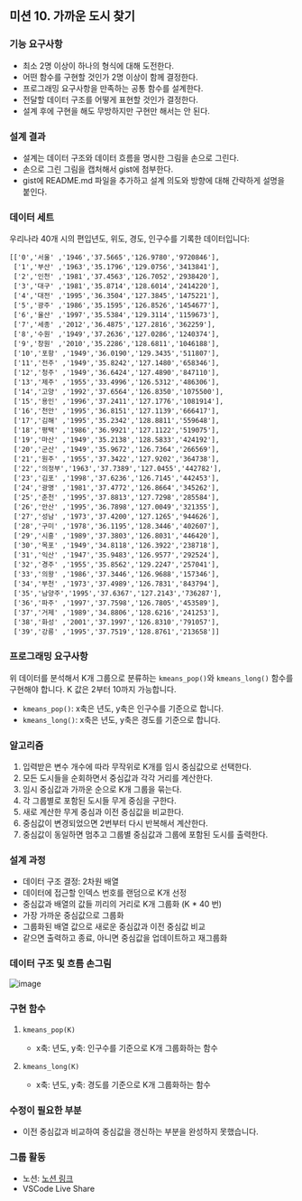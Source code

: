 ## 미션 10. 가까운 도시 찾기

### 기능 요구사항
- 최소 2명 이상이 하나의 형식에 대해 도전한다.
- 어떤 함수를 구현할 것인가 2명 이상이 함께 결정한다.
- 프로그래밍 요구사항을 만족하는 공통 함수를 설계한다.
- 전달할 데이터 구조를 어떻게 표현할 것인가 결정한다.
- 설계 후에 구현을 해도 무방하지만 구현만 해서는 안 된다.

### 설계 결과
- 설계는 데이터 구조와 데이터 흐름을 명시한 그림을 손으로 그린다.
- 손으로 그린 그림을 캡처해서 gist에 첨부한다.
- gist에 README.md 파일을 추가하고 설계 의도와 방향에 대해 간략하게 설명을 붙인다.

### 데이터 세트
우리나라 40개 시의 편입년도, 위도, 경도, 인구수를 기록한 데이터입니다:

```plaintext
[['0','서울' ,'1946','37.5665','126.9780','9720846'],
 ['1','부산' ,'1963','35.1796','129.0756','3413841'],
 ['2','인천' ,'1981','37.4563','126.7052','2938420'],
 ['3','대구' ,'1981','35.8714','128.6014','2414220'],
 ['4','대전' ,'1995','36.3504','127.3845','1475221'],
 ['5','광주' ,'1986','35.1595','126.8526','1454677'],
 ['6','울산' ,'1997','35.5384','129.3114','1159673'],
 ['7','세종' ,'2012','36.4875','127.2816','362259'],
 ['8','수원' ,'1949','37.2636','127.0286','1240374'],
 ['9','창원' ,'2010','35.2286','128.6811','1046188'],
 ['10','포항' ,'1949','36.0190','129.3435','511807'],
 ['11','전주' ,'1949','35.8242','127.1480','658346'],
 ['12','청주' ,'1949','36.6424','127.4890','847110'],
 ['13','제주' ,'1955','33.4996','126.5312','486306'],
 ['14','고양' ,'1992','37.6564','126.8350','1075500'],
 ['15','용인' ,'1996','37.2411','127.1776','1081914'],
 ['16','천안' ,'1995','36.8151','127.1139','666417'],
 ['17','김해' ,'1995','35.2342','128.8811','559648'],
 ['18','평택' ,'1986','36.9921','127.1122','519075'],
 ['19','마산' ,'1949','35.2138','128.5833','424192'],
 ['20','군산' ,'1949','35.9672','126.7364','266569'],
 ['21','원주' ,'1955','37.3422','127.9202','364738'],
 ['22','의정부','1963','37.7389','127.0455','442782'],
 ['23','김포' ,'1998','37.6236','126.7145','442453'],
 ['24','광명' ,'1981','37.4772','126.8664','345262'],
 ['25','춘천' ,'1995','37.8813','127.7298','285584'],
 ['26','안산' ,'1995','36.7898','127.0049','321355'],
 ['27','성남' ,'1973','37.4200','127.1265','944626'],
 ['28','구미' ,'1978','36.1195','128.3446','402607'],
 ['29','시흥' ,'1989','37.3803','126.8031','446420'],
 ['30','목포' ,'1949','34.8118','126.3922','238718'],
 ['31','익산' ,'1947','35.9483','126.9577','292524'],
 ['32','경주' ,'1955','35.8562','129.2247','257041'],
 ['33','의왕' ,'1986','37.3446','126.9688','157346'],
 ['34','부천' ,'1973','37.4989','126.7831','843794'],
 ['35','남양주','1995','37.6367','127.2143','736287'],
 ['36','파주' ,'1997','37.7598','126.7805','453589'],
 ['37','거제' ,'1989','34.8806','128.6216','241253'],
 ['38','화성' ,'2001','37.1997','126.8310','791057'],
 ['39','강릉' ,'1995','37.7519','128.8761','213658']]
```

### 프로그래밍 요구사항

위 데이터를 분석해서 K개 그룹으로 분류하는 `kmeans_pop()`와 `kmeans_long()` 함수를 구현해야 합니다. K 값은 2부터 10까지 가능합니다.

- `kmeans_pop()`: x축은 년도, y축은 인구수를 기준으로 합니다.
- `kmeans_long()`: x축은 년도, y축은 경도를 기준으로 합니다.

### 알고리즘

1. 입력받은 변수 개수에 따라 무작위로 K개를 임시 중심값으로 선택한다.
2. 모든 도시들을 순회하면서 중심값과 각각 거리를 계산한다.
3. 임시 중심값과 가까운 순으로 K개 그룹을 묶는다.
4. 각 그룹별로 포함된 도시들 무게 중심을 구한다.
5. 새로 계산한 무게 중심과 이전 중심값을 비교한다.
6. 중심값이 변경되었으면 2번부터 다시 반복해서 계산한다.
7. 중심값이 동일하면 멈추고 그룹별 중심값과 그룹에 포함된 도시를 출력한다.

### 설계 과정

- 데이터 구조 결정: 2차원 배열
- 데이터에 접근할 인덱스 번호를 랜덤으로 K개 선정
- 중심값과 배열의 값들 끼리의 거리로 K개 그룹화 (K * 40 번)
- 가장 가까운 중심값으로 그룹화
- 그룹화된 배열 값으로 새로운 중심값과 이전 중심값 비교
- 같으면 출력하고 종료, 아니면 중심값을 업데이트하고 재그룹화

### 데이터 구조 및 흐름 손그림

![image](https://github.com/gxxhxx0224/Naver-BoostCamp/assets/80369805/b26abdcf-9aed-43db-9038-afb203e5fe9b)

### 구현 함수

1. `kmeans_pop(K)`

   - x축: 년도, y축: 인구수를 기준으로 K개 그룹화하는 함수

2. `kmeans_long(K)`

   - x축: 년도, y축: 경도를 기준으로 K개 그룹화하는 함수

### 수정이 필요한 부분

- 이전 중심값과 비교하여 중심값을 갱신하는 부분을 완성하지 못했습니다.

### 그룹 활동

- 노션: [노션 링크](https://long-secretary-17a.notion.site/2-35ddc4766bb94b28ac0382b0fa6db2ae?pvs=4)
- VSCode Live Share

